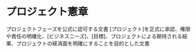 # プロジェクト憲章
 プロジェクトフェーズを公式に認可する文書
 [プロジェクト]を正式に承認、権限や責任の明確化、[ビジネスニーズ]、[目標]、プロジェクトによる期待される結果、プロジェクトの経済面を明確にすることを目的とした文書

